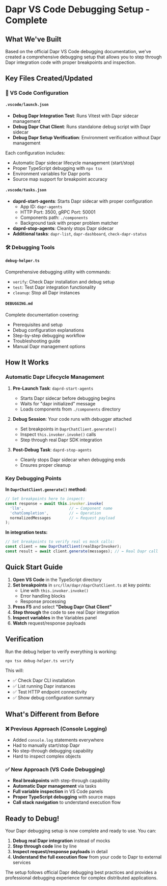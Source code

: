 # Dapr VS Code Debugging Setup - Complete

## What We've Built

Based on the official Dapr VS Code debugging documentation, we've created a comprehensive debugging setup that allows you to step through Dapr integration code with proper breakpoints and inspection.

## Key Files Created/Updated

### 🔧 VS Code Configuration

#### `.vscode/launch.json`
- **Debug Dapr Integration Test**: Runs Vitest with Dapr sidecar management
- **Debug Dapr Chat Client**: Runs standalone debug script with Dapr sidecar
- **Debug Dapr Setup Verification**: Environment verification without Dapr management

Each configuration includes:
- Automatic Dapr sidecar lifecycle management (start/stop)
- Proper TypeScript debugging with `npx tsx`
- Environment variables for Dapr ports
- Source map support for breakpoint accuracy

#### `.vscode/tasks.json`
- **daprd-start-agents**: Starts Dapr sidecar with proper configuration
  - App ID: `dapr-agents`
  - HTTP Port: 3500, gRPC Port: 50001
  - Components path: `./components`
  - Background task with proper problem matcher
- **daprd-stop-agents**: Cleanly stops Dapr sidecar
- **Additional tasks**: `dapr-list`, `dapr-dashboard`, `check-dapr-status`

### 🛠️ Debugging Tools

#### `debug-helper.ts`
Comprehensive debugging utility with commands:
- `verify`: Check Dapr installation and debug setup
- `test`: Test Dapr integration functionality  
- `cleanup`: Stop all Dapr instances

#### `DEBUGGING.md`
Complete documentation covering:
- Prerequisites and setup
- Debug configuration explanations
- Step-by-step debugging workflow
- Troubleshooting guide
- Manual Dapr management options

## How It Works

### Automatic Dapr Lifecycle Management

1. **Pre-Launch Task**: `daprd-start-agents`
   - Starts Dapr sidecar before debugging begins
   - Waits for "dapr initialized" message
   - Loads components from `./components` directory

2. **Debug Session**: Your code runs with debugger attached
   - Set breakpoints in `DaprChatClient.generate()`
   - Inspect `this.invoker.invoke()` calls
   - Step through real Dapr SDK integration

3. **Post-Debug Task**: `daprd-stop-agents`
   - Cleanly stops Dapr sidecar when debugging ends
   - Ensures proper cleanup

### Key Debugging Points

**In `DaprChatClient.generate()` method:**
```typescript
// Set breakpoints here to inspect:
const response = await this.invoker.invoke(
  'llm',                    // ← Component name
  'chatCompletion',         // ← Operation  
  normalizedMessages        // ← Request payload
);
```

**In integration tests:**
```typescript
// Set breakpoints to verify real vs mock calls:
const client = new DaprChatClient(realDaprInvoker);
const result = await client.generate(messages); // ← Real Dapr call
```

## Quick Start Guide

1. **Open VS Code** in the TypeScript directory
2. **Set breakpoints** in `src/llm/dapr/daprChatClient.ts` at key points:
   - Line with `this.invoker.invoke()`
   - Error handling blocks
   - Response processing
3. **Press F5** and select **"Debug Dapr Chat Client"**
4. **Step through** the code to see real Dapr integration
5. **Inspect variables** in the Variables panel
6. **Watch** request/response payloads

## Verification

Run the debug helper to verify everything is working:
```bash
npx tsx debug-helper.ts verify
```

This will:
- ✅ Check Dapr CLI installation
- ✅ List running Dapr instances  
- ✅ Test HTTP endpoint connectivity
- ✅ Show debug configuration summary

## What's Different from Before

### ❌ Previous Approach (Console Logging)
- Added `console.log` statements everywhere
- Had to manually start/stop Dapr
- No step-through debugging capability
- Hard to inspect complex objects

### ✅ New Approach (VS Code Debugging)
- **Real breakpoints** with step-through capability
- **Automatic Dapr management** via tasks
- **Full variable inspection** in VS Code panels
- **Proper TypeScript debugging** with source maps
- **Call stack navigation** to understand execution flow

## Ready to Debug!

Your Dapr debugging setup is now complete and ready to use. You can:

1. **Debug real Dapr integration** instead of mocks
2. **Step through code** line by line
3. **Inspect request/response payloads** in detail
4. **Understand the full execution flow** from your code to Dapr to external services

The setup follows official Dapr debugging best practices and provides a professional debugging experience for complex distributed applications.